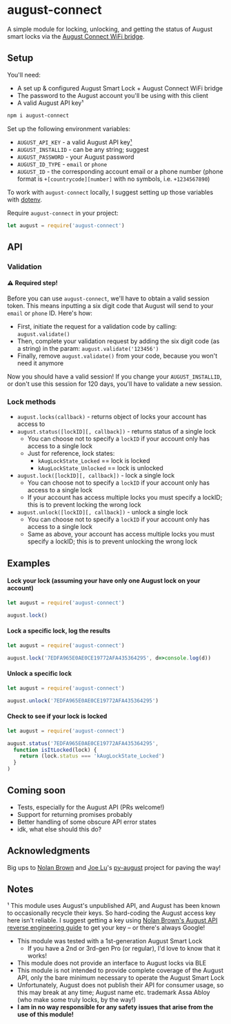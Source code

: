 # august-connect

A simple module for locking, unlocking, and getting the status of August smart locks via the [August Connect WiFi bridge](https://august.com/products/august-connect-wifi-bridge/).


## Setup
You'll need:

- A set up & configured August Smart Lock + August Connect WiFi bridge
- The password to the August account you'll be using with this client
- A valid August API key¹

```sh
npm i august-connect
```

Set up the following environment variables:
- `AUGUST_API_KEY` - a valid August API key[¹](#1)
- `AUGUST_INSTALLID` - can be any string; suggest 
- `AUGUST_PASSWORD` - your August password
- `AUGUST_ID_TYPE` - `email` or `phone`
- `AUGUST_ID` - the corresponding account email or a phone number (phone format is `+[countrycode][number]` with no symbols, i.e. `+1234567890`)

To work with `august-connect` locally, I suggest setting up those variables with [dotenv](https://www.npmjs.com/package/dotenv).

Require `august-connect` in your project:
```javascript
let august = require('august-connect')
```

## API

### Validation
#### ⚠️ Required step!

Before you can use `august-connect`, we'll have to obtain a valid session token. This means inputting a six digit code that August will send to your `email` or `phone` ID. Here's how:

- First, initiate the request for a validation code by calling: `august.validate()`
- Then, complete your validation request by adding the six digit code (as a string) in the param: `august.validate('123456')`
- Finally, remove `august.validate()` from your code, because you won't need it anymore

Now you should have a valid session! If you change your `AUGUST_INSTALLID`, or don't use this session for 120 days, you'll have to validate a new session.


### Lock methods

- `august.locks(callback)` - returns object of locks your account has access to
- `august.status([lockID][, callback])` - returns status of a single lock
  - You can choose not to specify a `lockID` if your account only has access to a single lock
  - Just for reference, lock states:
    - `kAugLockState_Locked` == lock is locked
    - `kAugLockState_Unlocked` == lock is unlocked
- `august.lock([lockID][, callback])` - lock a single lock
  - You can choose not to specify a `lockID` if your account only has access to a single lock
  - If your account has access multiple locks you must specify a lockID; this is to prevent locking the wrong lock
- `august.unlock([lockID][, callback])` - unlock a single lock
  - You can choose not to specify a `lockID` if your account only has access to a single lock
  - Same as above, your account has access multiple locks you must specify a lockID; this is to prevent unlocking the wrong lock


## Examples

#### Lock your lock (assuming your have only one August lock on your account)
```javascript
let august = require('august-connect')

august.lock()
```

#### Lock a specific lock, log the results
```javascript
let august = require('august-connect')

august.lock('7EDFA965E0AE0CE19772AFA435364295', d=>console.log(d))
```

#### Unlock a specific lock
```javascript
let august = require('august-connect')

august.unlock('7EDFA965E0AE0CE19772AFA435364295')
```

#### Check to see if your lock is locked
```javascript
let august = require('august-connect')

august.status('7EDFA965E0AE0CE19772AFA435364295',
  function isItLocked(lock) {
    return (lock.status === 'kAugLockState_Locked') 
  }
)
```


## Coming soon
- Tests, especially for the August API (PRs welcome!)
- Support for returning promises probably
- Better handling of some obscure API error states
- idk, what else should this do?


## Acknowledgments
Big ups to [Nolan Brown](https://medium.com/@nolanbrown/august-lock-rest-apis-the-basics-7ec7f31e7874) and [Joe Lu](https://github.com/snjoetw)'s [py-august](https://github.com/snjoetw/py-august) project for paving the way!


## Notes
¹ This module uses August's unpublished API, and August has been known to occasionally recycle their keys. So hard-coding the August access key here isn't reliable. I suggest getting a key using [Nolan Brown's August API reverse engineering guide](https://medium.com/@nolanbrown/the-process-of-reverse-engineering-the-august-lock-api-9dbd12ab65cb) to get your key – or there's always Google!

- This module was tested with a 1st-generation August Smart Lock
  - If you have a 2nd or 3rd-gen Pro (or regular), I'd love to know that it works!
- This module does not provide an interface to August locks via BLE
- This module is not intended to provide complete coverage of the August API, only the bare minimum necessary to operate the August Smart Lock
- Unfortunately, August does not publish their API for consumer usage, so this may break at any time; August name etc. trademark Assa Abloy (who make some truly locks, by the way!)
- **I am in no way responsible for any safety issues that arise from the use of this module!**
